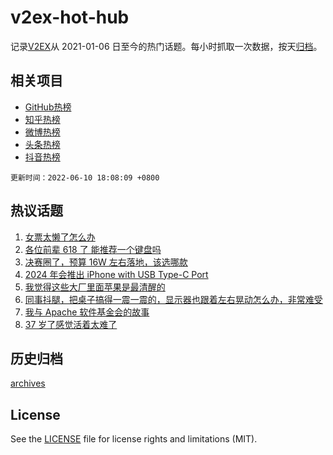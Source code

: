 # v2ex-hot-hub

 记录[V2EX](https://www.v2ex.com/)从 2021-01-06 日至今的热门话题。每小时抓取一次数据，按天[归档](archives)。
 
 ## 相关项目

- [GitHub热榜](https://github.com/lonnyzhang423/github-hot-hub)
- [知乎热榜](https://github.com/lonnyzhang423/zhihu-hot-hub)
- [微博热榜](https://github.com/lonnyzhang423/weibo-hot-hub)
- [头条热榜](https://github.com/lonnyzhang423/toutiao-hot-hub)
- [抖音热榜](https://github.com/lonnyzhang423/douyin-hot-hub)


 `更新时间：2022-06-10 18:08:09 +0800`

## 热议话题

1. [女票太懒了怎么办](https://www.v2ex.com/t/858702)
1. [各位前辈 618 了 能推荐一个键盘吗](https://www.v2ex.com/t/858492)
1. [决赛圈了，预算 16W 左右落地，该选哪款](https://www.v2ex.com/t/858647)
1. [2024 年会推出 iPhone with USB Type-C Port](https://www.v2ex.com/t/858537)
1. [我觉得这些大厂里面苹果是最清醒的](https://www.v2ex.com/t/858729)
1. [同事抖腿，把桌子搞得一震一震的，显示器也跟着左右晃动怎么办，非常难受](https://www.v2ex.com/t/858556)
1. [我与 Apache 软件基金会的故事](https://www.v2ex.com/t/858593)
1. [37 岁了感觉活着太难了](https://www.v2ex.com/t/858686)

## 历史归档

[archives](archives)

## License

See the [LICENSE](LICENSE) file for license rights and limitations (MIT).
